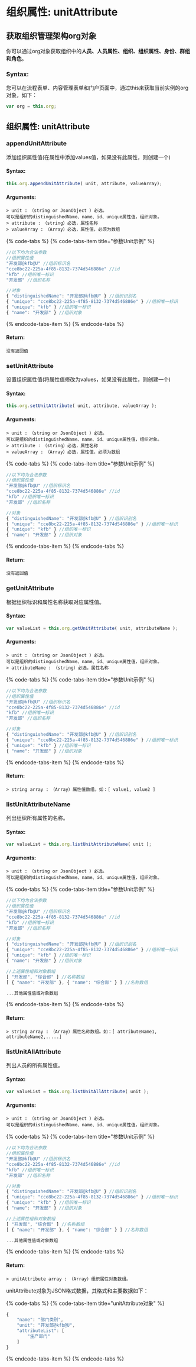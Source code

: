 # 组织属性: unitAttribute

## 获取组织管理架构org对象

你可以通过org对象获取组织中的**人员、人员属性、组织、组织属性、身份、群组和角色**。

### Syntax:

您可以在流程表单、内容管理表单和门户页面中，通过this来获取当前实例的org对象，如下：

```javascript
var org = this.org;
```

## 组织属性: unitAttribute

### appendUnitAttribute

添加组织属性值\(在属性中添加values值，如果没有此属性，则创建一个\)

#### Syntax:

```javascript
this.org.appendUnitAttribute( unit, attribute, valueArray);
```

#### Arguments:

```text
> unit :　（string or JsonObject ）必选。
可以是组织的distinguishedName、name、id、unique属性值，组织对象。
> attribute :　（string）必选，属性名称
> valueArray :　（Array）必选，属性值，必须为数组
```

{% code-tabs %}
{% code-tabs-item title="参数Unit示例" %}
```javascript
//以下均为合法参数
//组织属性值
"开发部@kfb@U" //组织标识名
"cce8bc22-225a-4f85-8132-7374d546886e" //id
"kfb" //组织唯一标识
"开发部" //组织名称

//对象
{ "distinguishedName": "开发部@kfb@U" } //组织识别名
{ "unique": "cce8bc22-225a-4f85-8132-7374d546886e" } //组织唯一标识
{ "unique": "kfb" } //组织唯一标识
{ "name": "开发部" } //组织对象
```
{% endcode-tabs-item %}
{% endcode-tabs %}

#### Return:

```text
没有返回值
```

### setUnitAttribute

设置组织属性值\(将属性值修改为values，如果没有此属性，则创建一个\)

#### Syntax:

```javascript
this.org.setUnitAttribute( unit, attribute, valueArray );
```

#### Arguments:

```text
> unit :　（string or JsonObject ）必选。
可以是组织的distinguishedName、name、id、unique属性值，组织对象。
> attribute :　（string）必选，属性名称
> valueArray :　（Array）必选，属性值，必须为数组
```

{% code-tabs %}
{% code-tabs-item title="参数Unit示例" %}
```javascript
//以下均为合法参数
//组织属性值
"开发部@kfb@U" //组织标识名
"cce8bc22-225a-4f85-8132-7374d546886e" //id
"kfb" //组织唯一标识
"开发部" //组织名称

//对象
{ "distinguishedName": "开发部@kfb@U" } //组织识别名
{ "unique": "cce8bc22-225a-4f85-8132-7374d546886e" } //组织唯一标识
{ "unique": "kfb" } //组织唯一标识
{ "name": "开发部" } //组织对象
```
{% endcode-tabs-item %}
{% endcode-tabs %}

#### Return:

```text
没有返回值
```

### getUnitAttribute

根据组织标识和属性名称获取对应属性值。

#### Syntax:

```javascript
var valueList = this.org.getUnitAttribute( unit, attributeName );
```

#### Arguments:

```text
> unit :　（string or JsonObject ）必选。
可以是组织的distinguishedName、name、id、unique属性值，组织对象。
> attributeName :　（string）必选，属性名称
```

{% code-tabs %}
{% code-tabs-item title="参数Unit示例" %}
```javascript
//以下均为合法参数
//组织属性值
"开发部@kfb@U" //组织标识名
"cce8bc22-225a-4f85-8132-7374d546886e" //id
"kfb" //组织唯一标识
"开发部" //组织名称

//对象
{ "distinguishedName": "开发部@kfb@U" } //组织识别名
{ "unique": "cce8bc22-225a-4f85-8132-7374d546886e" } //组织唯一标识
{ "unique": "kfb" } //组织唯一标识
{ "name": "开发部" } //组织对象
```
{% endcode-tabs-item %}
{% endcode-tabs %}

#### Return:

```text
> string array :　（Array）属性值数组。如：[ value1, value2 ]
```

### listUnitAttributeName

列出组织所有属性的名称。

#### Syntax:

```javascript
var valueList = this.org.listUnitAttributeName( unit );
```

#### Arguments:

```text
> unit :　（string or JsonObject ）必选。
可以是组织的distinguishedName、name、id、unique属性值，组织对象。
```

{% code-tabs %}
{% code-tabs-item title="参数Unit示例" %}
```javascript
//以下均为合法参数
//组织属性值
"开发部@kfb@U" //组织标识名
"cce8bc22-225a-4f85-8132-7374d546886e" //id
"kfb" //组织唯一标识
"开发部" //组织名称

//对象
{ "distinguishedName": "开发部@kfb@U" } //组织识别名
{ "unique": "cce8bc22-225a-4f85-8132-7374d546886e" } //组织唯一标识
{ "unique": "kfb" } //组织唯一标识
{ "name": "开发部" } //组织对象

//上述属性组和对象数组
[ "开发部", "综合部" ] //名称数组
[ { "name": "开发部" }, { "name": "综合部" } ] //名称数组

...其他属性值或对象数组
```
{% endcode-tabs-item %}
{% endcode-tabs %}

#### Return:

```text
> string array :　（Array）属性名称数组。如：[ attributeName1, attributeName2,.....]
```

### listUnitAllAttribute

列出人员的所有属性值。

#### Syntax:

```javascript
var valueList = this.org.listUnitAllAttribute( unit );
```

#### Arguments:

```text
> unit :　（string or JsonObject ）必选。
可以是组织的distinguishedName、name、id、unique属性值，组织对象。
```

{% code-tabs %}
{% code-tabs-item title="参数Unit示例" %}
```javascript
//以下均为合法参数
//组织属性值
"开发部@kfb@U" //组织标识名
"cce8bc22-225a-4f85-8132-7374d546886e" //id
"kfb" //组织唯一标识
"开发部" //组织名称

//对象
{ "distinguishedName": "开发部@kfb@U" } //组织识别名
{ "unique": "cce8bc22-225a-4f85-8132-7374d546886e" } //组织唯一标识
{ "unique": "kfb" } //组织唯一标识
{ "name": "开发部" } //组织对象

//上述属性组和对象数组
[ "开发部", "综合部" ] //名称数组
[ { "name": "开发部" }, { "name": "综合部" } ] //名称数组

...其他属性值或对象数组
```
{% endcode-tabs-item %}
{% endcode-tabs %}

#### Return:

```text
> unitAttribute array :　（Array）组织属性对象数组。
```

unitAttribute对象为JSON格式数据，其格式和主要数据如下：

{% code-tabs %}
{% code-tabs-item title="unitAttribute对象" %}
```javascript
{
    "name": "部门类别",
    "unit": "开发部@kfb@U",
    "attributeList": [
        "生产部门"
    ]
}
```
{% endcode-tabs-item %}
{% endcode-tabs %}

